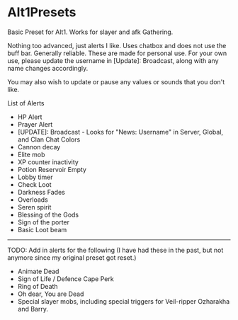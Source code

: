 # Alt1Presets
Basic Preset for Alt1. Works for slayer and afk Gathering. 

Nothing too advanced, just alerts I like. Uses chatbox and does not use the buff bar. Generally reliable. 
These are made for personal use. For your own use, please update the username in [Update]: Broadcast, along with any name changes accordingly. 

You may also wish to update or pause any values or sounds that you don't like. 

List of Alerts

* HP Alert
* Prayer Alert
* [UPDATE]: Broadcast - Looks for "News: Username" in Server, Global, and Clan Chat Colors
* Cannon decay
* Elite mob
* XP counter inactivity
* Potion Reservoir Empty
* Lobby timer
* Check Loot
* Darkness Fades
* Overloads
* Seren spirit 
* Blessing of the Gods
* Sign of the porter
* Basic Loot beam

_____
TODO:
Add in alerts for the following
(I have had these in the past, but not anymore since my original preset got reset.)

* Animate Dead
* Sign of Life / Defence Cape Perk
* Ring of Death
* Oh dear, You are Dead
* Special slayer mobs, including special triggers for Veil-ripper Ozharakha and Barry.  
